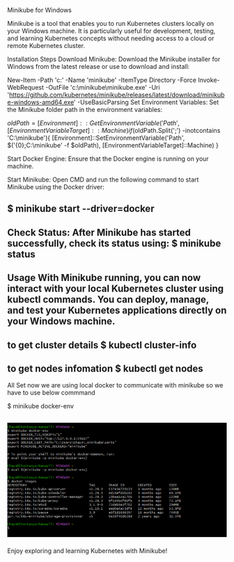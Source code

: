 
Minikube for Windows


Minikube is a tool that enables you to run Kubernetes clusters locally on your Windows machine. It is particularly useful for development, testing, and learning Kubernetes concepts without needing access to a cloud or remote Kubernetes cluster.

Installation Steps
Download Minikube:
Download the Minikube installer for Windows from the latest release or use   to download and install:

 
 
New-Item -Path 'c:\' -Name 'minikube' -ItemType Directory -Force
Invoke-WebRequest -OutFile 'c:\minikube\minikube.exe' -Uri 'https://github.com/kubernetes/minikube/releases/latest/download/minikube-windows-amd64.exe' -UseBasicParsing
Set Environment Variables:
Set the Minikube folder path in the environment variables:

 
 
$oldPath = [Environment]::GetEnvironmentVariable('Path', [EnvironmentVariableTarget]::Machine)
if ($oldPath.Split(';') -inotcontains 'C:\minikube'){
  [Environment]::SetEnvironmentVariable('Path', $('{0};C:\minikube' -f $oldPath), [EnvironmentVariableTarget]::Machine)
}

Start Docker Engine:
Ensure that the Docker engine is running on your machine.

Start Minikube:
Open CMD and run the following command to start Minikube using the Docker driver:

$ minikube start --driver=docker
-----------------------------------
Check Status:
After Minikube has started successfully, check its status using:
$ minikube status
-----------------------------------
Usage
With Minikube running, you can now interact with your local Kubernetes cluster using kubectl commands. You can deploy, manage, and test your Kubernetes applications directly on your Windows machine.
-----------------------------------
to get cluster details
$ kubectl cluster-info
-----------------------------------
to get nodes infomation
$ kubectl get nodes
-----------------------------------


All Set now we are using local docker to communicate with minikube so we have to use below commmand

$ minikube docker-env


![alt text](image-1.png)
--------------------------------
Enjoy exploring and learning Kubernetes with Minikube!
